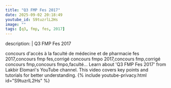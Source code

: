 ```yaml
---
title: "Q3 FMP Fes 2017"
date: 2025-09-02 20:18:49 
youtube_id: S9tuzrlL2Hs
image: ""
tags: [q3, fmp, fes, 2017]
---
```

description: |
  Q3 FMP Fes 2017
  
  concours d'accès à la faculté de médecine et de pharmacie fes 2017,concours fmp fes,corrigé concours fmpo 2017,concours fmp,corrigé concours fmp,concours fmpo,faculté...
  Learn about 'Q3 FMP Fes 2017' from Lakbir Elomari's YouTube channel. This video covers key points and tutorials for better understanding.
{% include youtube-privacy.html id="S9tuzrlL2Hs" %}
